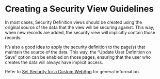 # Creating a Security View Guidelines

In most cases, Security Definition views should be created using the
original source of the data that the view will be securing against. This
way, when new records are added, the security view will implicitly
contain those records.

It’s also a good idea to apply the security definition to the page(s)
that maintain the source of the data. This way, the “Update User
Definition on Save” option can be enabled on those pages, ensuring that
the user who creates the data will always have implicit access.

Refer to [Set Security for a Custom
WebApp](Set_Security_for_a_WebApp.htm) for general information.
